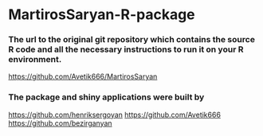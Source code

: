 # MartirosSaryan-R-package


### The url to the original git repository which contains the source R code and all the necessary instructions to run it on your R environment. 

https://github.com/Avetik666/MartirosSaryan


### The package and shiny applications were built by

https://github.com/henriksergoyan
https://github.com/Avetik666
https://github.com/bezirganyan
